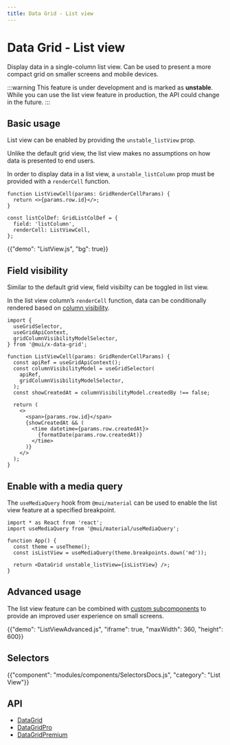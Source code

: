 ```yaml
---
title: Data Grid - List view
---
```


# Data Grid - List view [<span class="plan-pro"></span>](/x/introduction/licensing/#pro-plan 'Pro plan')

<p class="description">Display data in a single-column list view. Can be used to present a more compact grid on smaller screens and mobile devices.</p>

:::warning
This feature is under development and is marked as **unstable**. While you can use the list view feature in production, the API could change in the future.
:::

## Basic usage

List view can be enabled by providing the `unstable_listView` prop.

Unlike the default grid view, the list view makes no assumptions on how data is presented to end users.

In order to display data in a list view, a `unstable_listColumn` prop must be provided with a `renderCell` function.

```tsx
function ListViewCell(params: GridRenderCellParams) {
  return <>{params.row.id}</>;
}

const listColDef: GridListColDef = {
  field: 'listColumn',
  renderCell: ListViewCell,
};
```

{{"demo": "ListView.js", "bg": true}}

## Field visibility

Similar to the default grid view, field visibilty can be toggled in list view.

In the list view column’s `renderCell` function, data can be conditionally rendered based on [column visibility](/x/react-data-grid/column-visibility/).

```tsx
import {
  useGridSelector,
  useGridApiContext,
  gridColumnVisibilityModelSelector,
} from '@mui/x-data-grid';

function ListViewCell(params: GridRenderCellParams) {
  const apiRef = useGridApiContext();
  const columnVisibilityModel = useGridSelector(
    apiRef,
    gridColumnVisibilityModelSelector,
  );
  const showCreatedAt = columnVisibilityModel.createdBy !== false;

  return (
    <>
      <span>{params.row.id}</span>
      {showCreatedAt && (
        <time datetime={params.row.createdAt}>
          {formatDate(params.row.createdAt)}
        </time>
      )}
    </>
  );
}
```

## Enable with a media query

The `useMediaQuery` hook from `@mui/material` can be used to enable the list view feature at a specified breakpoint.

```tsx
import * as React from 'react';
import useMediaQuery from '@mui/material/useMediaQuery';

function App() {
  const theme = useTheme();
  const isListView = useMediaQuery(theme.breakpoints.down('md'));

  return <DataGrid unstable_listView={isListView} />;
}
```

## Advanced usage

The list view feature can be combined with [custom subcomponents](/x/react-data-grid/components/) to provide an improved user experience on small screens.

{{"demo": "ListViewAdvanced.js", "iframe": true, "maxWidth": 360, "height": 600}}

## Selectors

{{"component": "modules/components/SelectorsDocs.js", "category": "List View"}}

## API

- [DataGrid](/x/api/data-grid/data-grid/)
- [DataGridPro](/x/api/data-grid/data-grid-pro/)
- [DataGridPremium](/x/api/data-grid/data-grid-premium/)
